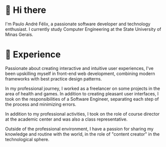<h1>👋 Hi there</h1>
I'm Paulo André Félix, a passionate software developer and technology enthusiast. I currently study Computer Engineering at the State University of Minas Gerais.

<h1>🚀 Experience</h1>

Passionate about creating interactive and intuitive user experiences, I've been upskilling myself in front-end web development, combining modern frameworks with best practice design patterns.

In my professional journey, I worked as a freelancer on some projects in the area of ​​health and games. In addition to creating pleasant user interfaces, I took on the responsibilities of a Software Engineer, separating each step of the process and minimizing errors.

In addition to my professional activities, I took on the role of course director at the academic center and was also a class representative.

Outside of the professional environment, I have a passion for sharing my knowledge and routine with the world, in the role of "content creator" in the technological sphere.
